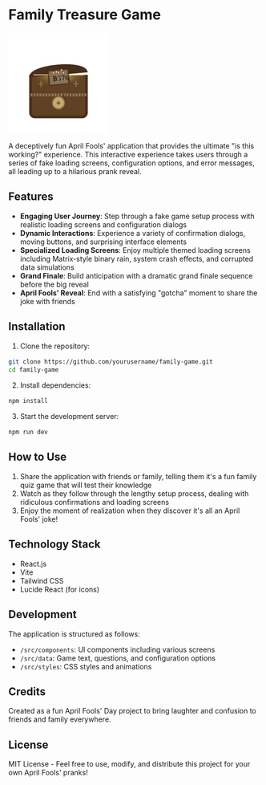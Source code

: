 # Family Treasure Game

![Family Treasure](public/gamelogo.svg)

A deceptively fun April Fools' application that provides the ultimate "is this working?" experience. This interactive experience takes users through a series of fake loading screens, configuration options, and error messages, all leading up to a hilarious prank reveal.

## Features

- **Engaging User Journey**: Step through a fake game setup process with realistic loading screens and configuration dialogs
- **Dynamic Interactions**: Experience a variety of confirmation dialogs, moving buttons, and surprising interface elements
- **Specialized Loading Screens**: Enjoy multiple themed loading screens including Matrix-style binary rain, system crash effects, and corrupted data simulations
- **Grand Finale**: Build anticipation with a dramatic grand finale sequence before the big reveal
- **April Fools' Reveal**: End with a satisfying "gotcha" moment to share the joke with friends

## Installation

1. Clone the repository:
```bash
git clone https://github.com/yourusername/family-game.git
cd family-game
```

2. Install dependencies:
```bash
npm install
```

3. Start the development server:
```bash
npm run dev
```

## How to Use

1. Share the application with friends or family, telling them it's a fun family quiz game that will test their knowledge
2. Watch as they follow through the lengthy setup process, dealing with ridiculous confirmations and loading screens
3. Enjoy the moment of realization when they discover it's all an April Fools' joke!

## Technology Stack

- React.js
- Vite
- Tailwind CSS
- Lucide React (for icons)

## Development

The application is structured as follows:

- `/src/components`: UI components including various screens
- `/src/data`: Game text, questions, and configuration options
- `/src/styles`: CSS styles and animations

## Credits

Created as a fun April Fools' Day project to bring laughter and confusion to friends and family everywhere.

## License

MIT License - Feel free to use, modify, and distribute this project for your own April Fools' pranks!
